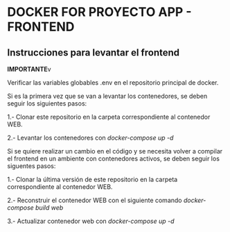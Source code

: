 # DOCKER FOR PROYECTO APP - FRONTEND #

## Instrucciones para levantar el frontend ##

**IMPORTANTE**v

Verificar las variables globables .env en el repositorio principal de docker.


Si es la primera vez que se van a levantar los contenedores, se deben seguir los siguientes pasos:

1.- Clonar este repositorio en la carpeta correspondiente al contenedor WEB.

2.- Levantar los contenedores con *docker-compose up -d*


Si se quiere realizar un cambio en el código y se necesita volver a compilar el frontend en un ambiente con contenedores activos, se deben seguir los siguentes pasos:

1.- Clonar la última versión de este repositorio en la carpeta correspondiente al contenedor WEB.

2.- Reconstruir el contenedor WEB con el siguiente comando *docker-compose build web*

3.- Actualizar contenedor web con *docker-compose up -d*